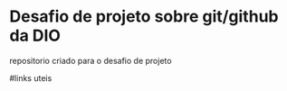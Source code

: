 #  Desafio de projeto sobre git/github da DIO
repositorio criado para o desafio de projeto

#links uteis
